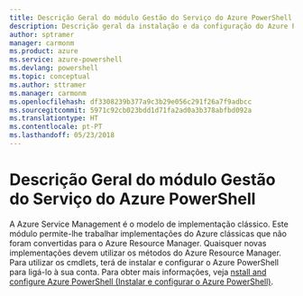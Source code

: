 ```yaml
---
title: Descrição Geral do módulo Gestão do Serviço do Azure PowerShell | Microsoft Docs
description: Descrição geral da instalação e da configuração do Azure PowerShell.
author: sptramer
manager: carmonm
ms.product: azure
ms.service: azure-powershell
ms.devlang: powershell
ms.topic: conceptual
ms.author: sttramer
ms.manager: carmonm
ms.openlocfilehash: df3308239b377a9c3b29e056c291f26a7f9adbcc
ms.sourcegitcommit: 5971c92cb023bdd1d71fa2ad0a3b378abfbd092a
ms.translationtype: HT
ms.contentlocale: pt-PT
ms.lasthandoff: 05/23/2018
---
```

# <a name="overview-of-the-azure-powershell-service-management-module"></a>Descrição Geral do módulo Gestão do Serviço do Azure PowerShell

A Azure Service Management é o modelo de implementação clássico. Este módulo permite-lhe trabalhar implementações do Azure clássicas que não foram convertidas para o Azure Resource Manager. Quaisquer novas implementações devem utilizar os métodos do Azure Resource Manager. Para utilizar os cmdlets, terá de instalar e configurar o Azure PowerShell para ligá-lo à sua conta. Para obter mais informações, veja [nstall and configure Azure PowerShell (Instalar e configurar o Azure PowerShell)](install-azure-ps.md).
